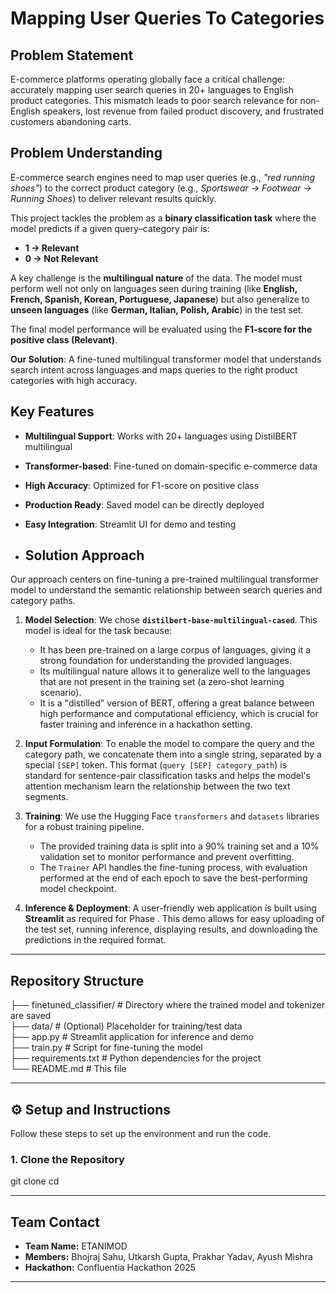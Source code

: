 # Mapping User Queries To Categories

## Problem Statement

E-commerce platforms operating globally face a critical challenge: accurately mapping user search queries in 20+ languages to English product categories. This mismatch leads to poor search relevance for non-English speakers, lost revenue from failed product discovery, and frustrated customers abandoning carts.

## Problem Understanding  

E-commerce search engines need to map user queries (e.g., *"red running shoes"*) to the correct product category (e.g., *Sportswear → Footwear → Running Shoes*) to deliver relevant results quickly.  

This project tackles the problem as a **binary classification task** where the model predicts if a given query–category pair is:  
- **1 → Relevant**  
- **0 → Not Relevant**  

A key challenge is the **multilingual nature** of the data. The model must perform well not only on languages seen during training (like **English, French, Spanish, Korean, Portuguese, Japanese**) but also generalize to **unseen languages** (like **German, Italian, Polish, Arabic**) in the test set.  

The final model performance will be evaluated using the **F1-score for the positive class (Relevant)**.  


**Our Solution**: A fine-tuned multilingual transformer model that understands search intent across languages and maps queries to the right product categories with high accuracy.

## Key Features

- **Multilingual Support**: Works with 20+ languages using DistilBERT multilingual
- **Transformer-based**: Fine-tuned on domain-specific e-commerce data
- **High Accuracy**: Optimized for F1-score on positive class
- **Production Ready**: Saved model can be directly deployed
- **Easy Integration**: Streamlit UI for demo and testing


- ## Solution Approach

Our approach centers on fine-tuning a pre-trained multilingual transformer model to understand the semantic relationship between search queries and category paths.

1.  **Model Selection**: We chose **`distilbert-base-multilingual-cased`**. This model is ideal for the task because:
    * It has been pre-trained on a large corpus of languages, giving it a strong foundation for understanding the provided languages.
    * Its multilingual nature allows it to generalize well to the languages that are not present in the training set (a zero-shot learning scenario).
    * It is a "distilled" version of BERT, offering a great balance between high performance and computational efficiency, which is crucial for faster training and inference in a hackathon setting.

2.  **Input Formulation**: To enable the model to compare the query and the category path, we concatenate them into a single string, separated by a special `[SEP]` token. This format (`query [SEP] category_path`) is standard for sentence-pair classification tasks and helps the model's attention mechanism learn the relationship between the two text segments.

3.  **Training**: We use the Hugging Face `transformers` and `datasets` libraries for a robust training pipeline.
    * The provided training data is split into a 90% training set and a 10% validation set to monitor performance and prevent overfitting.
    * The `Trainer` API handles the fine-tuning process, with evaluation performed at the end of each epoch to save the best-performing model checkpoint.

4.  **Inference & Deployment**: A user-friendly web application is built using **Streamlit** as required for Phase . This demo allows for easy uploading of the test set, running inference, displaying results, and downloading the predictions in the required format.

---

## Repository Structure

├── finetuned_classifier/ # Directory where the trained model and tokenizer are saved  
├── data/ # (Optional) Placeholder for training/test data  
├── app.py # Streamlit application for inference and demo  
├── train.py # Script for fine-tuning the model  
├── requirements.txt # Python dependencies for the project  
└── README.md # This file  


---

## ⚙️ Setup and Instructions

Follow these steps to set up the environment and run the code.

### 1. Clone the Repository
git clone <your-repo-url>
cd <your-repo-name>

















---

##  Team Contact

* **Team Name:** ETANIMOD
* **Members:** Bhojraj Sahu, Utkarsh Gupta, Prakhar Yadav, Ayush Mishra
* **Hackathon:** Confluentia Hackathon 2025

---
